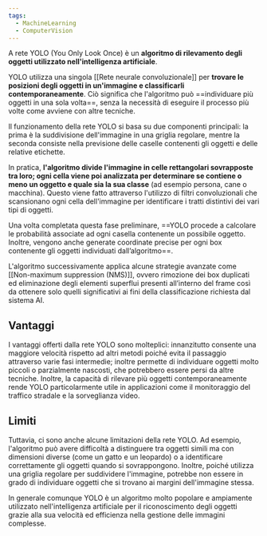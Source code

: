 ```yaml
---
tags:
  - MachineLearning
  - ComputerVision
---
```

A rete YOLO (You Only Look Once) è un **algoritmo di rilevamento degli oggetti utilizzato nell'intelligenza artificiale**.

YOLO utilizza una singola [[Rete neurale convoluzionale]] per **trovare le posizioni degli oggetti in un'immagine e classificarli contemporaneamente**. Ciò significa che l'algoritmo può ==individuare più oggetti in una sola volta==, senza la necessità di eseguire il processo più volte come avviene con altre tecniche.

Il funzionamento della rete YOLO si basa su due componenti principali: la prima è la suddivisione dell'immagine in una griglia regolare, mentre la seconda consiste nella previsione delle caselle contenenti gli oggetti e delle relative etichette.

In pratica, **l'algoritmo divide l'immagine in celle rettangolari sovrapposte tra loro; ogni cella viene poi analizzata per determinare se contiene o meno un oggetto e quale sia la sua classe** (ad esempio persona, cane o macchina). Questo viene fatto attraverso l'utilizzo di filtri convoluzionali che scansionano ogni cella dell'immagine per identificare i tratti distintivi dei vari tipi di oggetti.

Una volta completata questa fase preliminare, ==YOLO procede a calcolare le probabilità associate ad ogni casella contenente un possibile oggetto. Inoltre, vengono anche generate coordinate precise per ogni box contenente gli oggetti individuati dall’algoritmo==.

L'algoritmo successivamente applica alcune strategie avanzate come [[Non-maximum suppression (NMS)]], ovvero rimozione dei box duplicati ed eliminazione degli elementi superflui presenti all’interno del frame così da ottenere solo quelli significativi ai fini della classificazione richiesta dal sistema AI.

## Vantaggi

I vantaggi offerti dalla rete YOLO sono molteplici: innanzitutto consente una maggiore velocità rispetto ad altri metodi poiché evita il passaggio attraverso varie fasi intermedie; inoltre permette di individuare oggetti molto piccoli o parzialmente nascosti, che potrebbero essere persi da altre tecniche. Inoltre, la capacità di rilevare più oggetti contemporaneamente rende YOLO particolarmente utile in applicazioni come il monitoraggio del traffico stradale e la sorveglianza video.

## Limiti

Tuttavia, ci sono anche alcune limitazioni della rete YOLO. Ad esempio, l'algoritmo può avere difficoltà a distinguere tra oggetti simili ma con dimensioni diverse (come un gatto e un leopardo) o a identificare correttamente gli oggetti quando si sovrappongono. Inoltre, poiché utilizza una griglia regolare per suddividere l'immagine, potrebbe non essere in grado di individuare oggetti che si trovano ai margini dell'immagine stessa.

In generale comunque YOLO è un algoritmo molto popolare e ampiamente utilizzato nell'intelligenza artificiale per il riconoscimento degli oggetti grazie alla sua velocità ed efficienza nella gestione delle immagini complesse.
